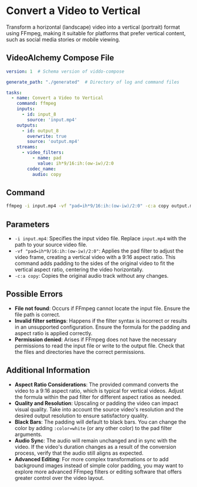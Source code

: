 # Convert a Video to Vertical

Transform a horizontal (landscape) video into a vertical (portrait) format using FFmpeg, making it suitable for platforms that prefer vertical content, such as social media stories or mobile viewing.

## VideoAlchemy Compose File

```yaml
version: 1  # Schema version of viddo-compose

generate_path: "./generated"  # Directory of log and command files

tasks:
  - name: Convert a Video to Vertical
    command: ffmpeg
    inputs:
      - id: input_8
        source: 'input.mp4'
    outputs:
      - id: output_8
        overwrite: true
        source: 'output.mp4'
    streams:
      - video_filters:
          - name: pad
            value: ih*9/16:ih:(ow-iw)/2:0
        codec_name:
          audio: copy
```

## Command

```bash
ffmpeg -i input.mp4 -vf "pad=ih*9/16:ih:(ow-iw)/2:0" -c:a copy output.mp4
```

## Parameters

- `-i input.mp4`: Specifies the input video file. Replace `input.mp4` with the path to your source video file.
- `-vf "pad=ih*9/16:ih:(ow-iw)/2:0"`: Applies the pad filter to adjust the video frame, creating a vertical video with a 9:16 aspect ratio. This command adds padding to the sides of the original video to fit the vertical aspect ratio, centering the video horizontally.
- `-c:a copy`: Copies the original audio track without any changes.

## Possible Errors

- **File not found**: Occurs if FFmpeg cannot locate the input file. Ensure the file path is correct.
- **Invalid filter settings**: Happens if the filter syntax is incorrect or results in an unsupported configuration. Ensure the formula for the padding and aspect ratio is applied correctly.
- **Permission denied**: Arises if FFmpeg does not have the necessary permissions to read the input file or write to the output file. Check that the files and directories have the correct permissions.

## Additional Information

- **Aspect Ratio Considerations**: The provided command converts the video to a 9:16 aspect ratio, which is typical for vertical videos. Adjust the formula within the pad filter for different aspect ratios as needed.
- **Quality and Resolution**: Upscaling or padding the video can impact visual quality. Take into account the source video's resolution and the desired output resolution to ensure satisfactory quality.
- **Black Bars**: The padding will default to black bars. You can change the color by adding `:color=white` (or any other color) to the pad filter arguments.
- **Audio Sync**: The audio will remain unchanged and in sync with the video. If the video's duration changes as a result of the conversion process, verify that the audio still aligns as expected.
- **Advanced Editing**: For more complex transformations or to add background images instead of simple color padding, you may want to explore more advanced FFmpeg filters or editing software that offers greater control over the video layout.
